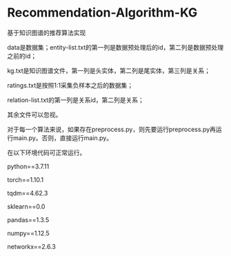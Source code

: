 # Recommendation-Algorithm-KG
基于知识图谱的推荐算法实现

data是数据集；entity-list.txt的第一列是数据预处理后的id，第二列是数据预处理之前的id；

kg.txt是知识图谱文件，第一列是头实体，第二列是尾实体，第三列是关系；

ratings.txt是按照1:1采集负样本之后的数据集；

relation-list.txt的第一列是关系id，第二列是关系；

其余文件可以忽视。


对于每一个算法来说，如果存在preprocess.py，则先要运行preprocess.py再运行main.py。否则，直接运行main.py。

在以下环境代码可正常运行。

python==3.7.11

torch==1.10.1

tqdm==4.62.3

sklearn==0.0

pandas==1.3.5

numpy==1.12.5

networkx==2.6.3
